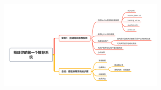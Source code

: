 ![Image text](https://github.com/Cong-Huang/RecSys-Dev-Practice/blob/master/kg/2%E6%90%AD%E5%BB%BA%E4%BD%A0%E7%9A%84%E7%AC%AC%E4%B8%80%E4%B8%AA%E6%8E%A8%E8%8D%90%E7%B3%BB%E7%BB%9F.png)
